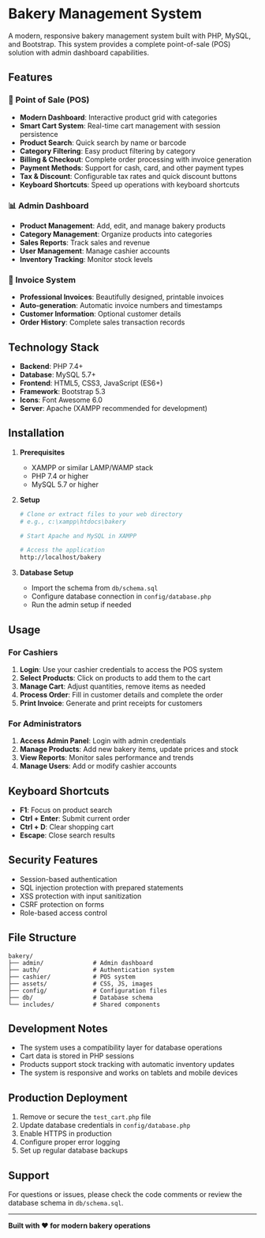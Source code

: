 # Bakery Management System

A modern, responsive bakery management system built with PHP, MySQL, and Bootstrap. This system provides a complete point-of-sale (POS) solution with admin dashboard capabilities.

## Features

### 🏪 Point of Sale (POS)
- **Modern Dashboard**: Interactive product grid with categories
- **Smart Cart System**: Real-time cart management with session persistence
- **Product Search**: Quick search by name or barcode
- **Category Filtering**: Easy product filtering by category
- **Billing & Checkout**: Complete order processing with invoice generation
- **Payment Methods**: Support for cash, card, and other payment types
- **Tax & Discount**: Configurable tax rates and quick discount buttons
- **Keyboard Shortcuts**: Speed up operations with keyboard shortcuts

### 📊 Admin Dashboard
- **Product Management**: Add, edit, and manage bakery products
- **Category Management**: Organize products into categories
- **Sales Reports**: Track sales and revenue
- **User Management**: Manage cashier accounts
- **Inventory Tracking**: Monitor stock levels

### 🧾 Invoice System
- **Professional Invoices**: Beautifully designed, printable invoices
- **Auto-generation**: Automatic invoice numbers and timestamps
- **Customer Information**: Optional customer details
- **Order History**: Complete sales transaction records

## Technology Stack

- **Backend**: PHP 7.4+
- **Database**: MySQL 5.7+
- **Frontend**: HTML5, CSS3, JavaScript (ES6+)
- **Framework**: Bootstrap 5.3
- **Icons**: Font Awesome 6.0
- **Server**: Apache (XAMPP recommended for development)

## Installation

1. **Prerequisites**
   - XAMPP or similar LAMP/WAMP stack
   - PHP 7.4 or higher
   - MySQL 5.7 or higher

2. **Setup**
   ```bash
   # Clone or extract files to your web directory
   # e.g., c:\xampp\htdocs\bakery
   
   # Start Apache and MySQL in XAMPP
   
   # Access the application
   http://localhost/bakery
   ```

3. **Database Setup**
   - Import the schema from `db/schema.sql`
   - Configure database connection in `config/database.php`
   - Run the admin setup if needed

## Usage

### For Cashiers
1. **Login**: Use your cashier credentials to access the POS system
2. **Select Products**: Click on products to add them to the cart
3. **Manage Cart**: Adjust quantities, remove items as needed
4. **Process Order**: Fill in customer details and complete the order
5. **Print Invoice**: Generate and print receipts for customers

### For Administrators
1. **Access Admin Panel**: Login with admin credentials
2. **Manage Products**: Add new bakery items, update prices and stock
3. **View Reports**: Monitor sales performance and trends
4. **Manage Users**: Add or modify cashier accounts

## Keyboard Shortcuts

- **F1**: Focus on product search
- **Ctrl + Enter**: Submit current order
- **Ctrl + D**: Clear shopping cart
- **Escape**: Close search results

## Security Features

- Session-based authentication
- SQL injection protection with prepared statements
- XSS protection with input sanitization
- CSRF protection on forms
- Role-based access control

## File Structure

```
bakery/
├── admin/              # Admin dashboard
├── auth/               # Authentication system
├── cashier/            # POS system
├── assets/             # CSS, JS, images
├── config/             # Configuration files
├── db/                 # Database schema
└── includes/           # Shared components
```

## Development Notes

- The system uses a compatibility layer for database operations
- Cart data is stored in PHP sessions
- Products support stock tracking with automatic inventory updates
- The system is responsive and works on tablets and mobile devices

## Production Deployment

1. Remove or secure the `test_cart.php` file
2. Update database credentials in `config/database.php`
3. Enable HTTPS in production
4. Configure proper error logging
5. Set up regular database backups

## Support

For questions or issues, please check the code comments or review the database schema in `db/schema.sql`.

---

**Built with ❤️ for modern bakery operations**
